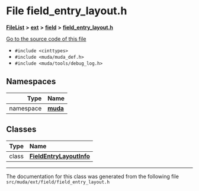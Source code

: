 

# File field\_entry\_layout.h



[**FileList**](files.md) **>** [**ext**](dir_dee31a662aa40cb7fc08cb07824f4a9a.md) **>** [**field**](dir_67616bafb1e973d10aec465c6be4ad46.md) **>** [**field\_entry\_layout.h**](field__entry__layout_8h.md)

[Go to the source code of this file](field__entry__layout_8h_source.md)



* `#include <cinttypes>`
* `#include <muda/muda_def.h>`
* `#include <muda/tools/debug_log.h>`













## Namespaces

| Type | Name |
| ---: | :--- |
| namespace | [**muda**](namespacemuda.md) <br> |


## Classes

| Type | Name |
| ---: | :--- |
| class | [**FieldEntryLayoutInfo**](classmuda_1_1_field_entry_layout_info.md) <br> |



















































------------------------------
The documentation for this class was generated from the following file `src/muda/ext/field/field_entry_layout.h`

